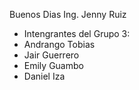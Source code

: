 Buenos Dias Ing. Jenny Ruiz
- Intengrantes del Grupo 3:
- Andrango Tobias
- Jair Guerrero
- Emily Guambo
- Daniel Iza
